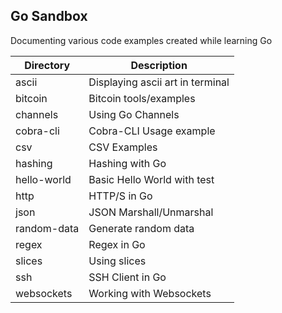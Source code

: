 ## Go Sandbox

Documenting various code examples created while learning Go

| Directory     | Description                      |
| ------------- |-------------                     |
| ascii         | Displaying ascii art in terminal |
| bitcoin       | Bitcoin tools/examples           |
| channels      | Using Go Channels                |
| cobra-cli     | Cobra-CLI Usage example          |
| csv           | CSV Examples                     |
| hashing       | Hashing with Go                  |
| hello-world   | Basic Hello World with test      |
| http          | HTTP/S in Go                     |
| json          | JSON Marshall/Unmarshal          |
| random-data   | Generate random data             |
| regex         | Regex in Go                      |
| slices        | Using slices                     |
| ssh           | SSH Client in Go                 |
| websockets    | Working with Websockets          |